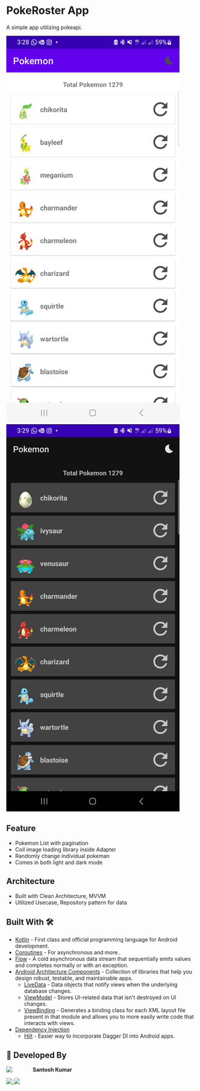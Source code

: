 # PokeRoster App
A simple app utilizing pokeapi.

![PokeRoster Light](screenshots/PokeRosterLight.png)
![PokeRoster Dark](screenshots/PokeRosterDark.png)


## Feature
* Pokemon List with pagination 
* Coil image loading library inside Adapter
* Randomly change individual pokeman 
* Comes in both light and dark mode


## Architecture
* Built with Clean Architecture, MVVM
* Utilized Usecase, Repository pattern for data

## Built With 🛠
- [Kotlin](https://kotlinlang.org/) - First class and official programming language for Android development.
- [Coroutines](https://kotlinlang.org/docs/reference/coroutines-overview.html) - For asynchronous and more..
- [Flow](https://kotlin.github.io/kotlinx.coroutines/kotlinx-coroutines-core/kotlinx.coroutines.flow/-flow/) - A cold asynchronous data stream that sequentially emits values and completes normally or with an exception.
- [Android Architecture Components](https://developer.android.com/topic/libraries/architecture) - Collection of libraries that help you design robust, testable, and maintainable apps.
    - [LiveData](https://developer.android.com/topic/libraries/architecture/livedata) - Data objects that notify views when the underlying database changes.
    - [ViewModel](https://developer.android.com/topic/libraries/architecture/viewmodel) - Stores UI-related data that isn't destroyed on UI changes.
    - [ViewBinding](https://developer.android.com/topic/libraries/view-binding) - Generates a binding class for each XML layout file present in that module and allows you to more easily write code that interacts with views.
- [Dependency Injection](https://developer.android.com/training/dependency-injection)
    - [Hilt](https://dagger.dev/hilt) - Easier way to incorporate Dagger DI into Android apps.

## 👨 Developed By

<a href="https://www.linkedin.com/in/santosh-thorani/" target="_blank">
  <img src="https://avatars.githubusercontent.com/u/19886903?v=4" width="70" align="left">
</a>


**Santosh Kumar**

<a href="https://twitter.com/santosh_thorani"> 
<img src="https://camo.githubusercontent.com/77eb10e0afd8c446bbddd3d01bec8d0a8862eefd8ff8713c159da9ee6a84a074/68747470733a2f2f696d672e736869656c64732e696f2f62616467652f2d747769747465722d677265793f6c6f676f3d74776974746572">
</a>
<a href="https://www.linkedin.com/in/santosh-thorani/" target="_blank">
  <img src="https://camo.githubusercontent.com/77ee4b4dacdd5043163a6bc47e9006b7f4e7c9de2d96cb40d1f9ec53c51c2b86/68747470733a2f2f696d672e736869656c64732e696f2f62616467652f2d6c696e6b6564696e2d677265793f6c6f676f3d6c696e6b6564696e">
</a>
